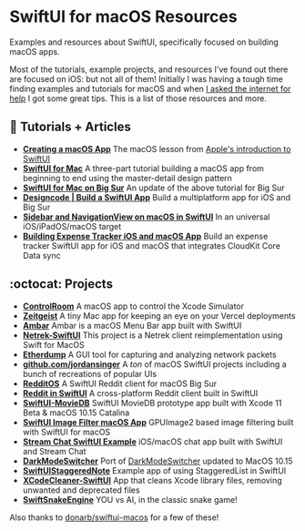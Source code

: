 # SwiftUI for macOS Resources

Examples and resources about SwiftUI, specifically focused on building macOS apps.

Most of the tutorials, example projects, and resources I've found out there are focused on iOS: but not all of them! Initially I was having a tough time finding examples and tutorials for macOS and when [I asked the internet for help](https://twitter.com/stakelon/status/1292228094871232513) I got some great tips. This is a list of those resources and more.

## :notebook: Tutorials + Articles

- **[Creating a macOS App](https://developer.apple.com/tutorials/swiftui/creating-a-macos-app)** The macOS lesson from [Apple's introduction to SwiftUI](https://developer.apple.com/tutorials/swiftui)
- **[SwiftUI for Mac](https://troz.net/post/2019/swiftui-for-mac-1/)** A three-part tutorial building a macOS app from beginning to end using the master-detail design pattern
- **[SwiftUI for Mac on Big Sur](https://troz.net/post/2020/swiftui_mac_big_sur/)** An update of the above tutorial for Big Sur
- **[Designcode | Build a SwiftUI App](https://designcode.io/swiftui2)** Build a multiplatform app for iOS and Big Sur
- **[Sidebar and NavigationView on macOS in SwiftUI](https://medium.com/better-programming/sidebar-and-navigationview-on-macos-in-swiftui-a8b4a074a651)** In an universal iOS/iPadOS/macOS target
- **[Building Expense Tracker iOS and macOS App](https://www.alfianlosari.com/posts/building-expense-tracker-ios-macos-app-with-coredata-cloudkit-syncing/)** Build an expense tracker SwiftUI app for iOS and macOS that integrates CloudKit Core Data sync

## :octocat: Projects

- **[ControlRoom](https://github.com/twostraws/ControlRoom)** A macOS app to control the Xcode Simulator
- **[Zeitgeist](https://github.com/daneden/zeitgeist)** A tiny Mac app for keeping an eye on your Vercel deployments
- **[Ambar](https://github.com/AnaghSharma/Ambar-SwiftUI)** Ambar is a macOS Menu Bar app built with SwiftUI
- **[Netrek-SwiftUI](https://github.com/darrellroot/Netrek-SwiftUI)** This project is a Netrek client reimplementation using Swift for MacOS
- **[Etherdump](https://github.com/darrellroot/Etherdump)** A GUI tool for capturing and analyzing network packets
- **[github.com/jordansinger](https://github.com/jordansinger?tab=repositories)** A *ton* of macOS SwiftUI projects including a bunch of recreations of popular UIs
- **[RedditOS](https://github.com/Dimillian/RedditOS)** A SwiftUI Reddit client for macOS Big Sur
- **[Reddit in SwiftUI](https://github.com/carson-katri/reddit-swiftui)** A cross-platform Reddit client built in SwiftUI
- **[SwiftUI-MovieDB](https://github.com/alfianlosari/SwiftUI-MovieDB)** SwiftUI MovieDB prototype app built with Xcode 11 Beta & macOS 10.15 Catalina
- **[SwiftUI Image Filter macOS App](https://github.com/alfianlosari/ImageFilterSwiftUIMac)** GPUImage2 based image filtering built with SwiftUI for macOS
- **[Stream Chat SwiftUI Example](https://github.com/GetStream/stream-chat-swiftui-example)** iOS/macOS chat app built with SwiftUI and Stream Chat
- **[DarkModeSwitcher](https://github.com/donarb/DarkModeSwitcher)** Port of [DarkModeSwitcher](https://github.com/mackuba/DarkModeSwitcher) updated to MacOS 10.15
- **[SwiftUIStaggeredNote](https://github.com/alfianlosari/SwiftUIStaggeredNote)** Example app of using StaggeredList in SwiftUI
- **[XCodeCleaner-SwiftUI](https://github.com/waylybaye/XcodeCleaner-SwiftUI)** App that cleans Xcode library files, removing unwanted and deprecated files
- **[SwiftSnakeEngine](https://github.com/neoneye/SwiftSnakeEngine)** YOU vs AI, in the classic snake game!

Also thanks to [donarb/swiftui-macos](https://github.com/donarb/swiftui-macos) for a few of these!
